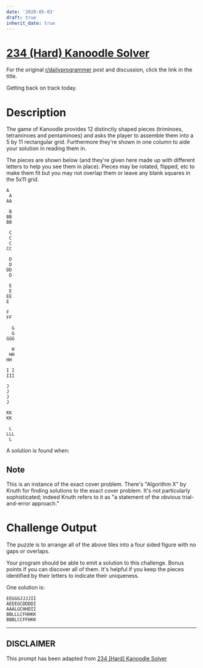 ```yaml
---
date: '2020-05-03'
draft: true
inherit_date: true
---
```


# [234 (Hard) Kanoodle Solver](https://www.reddit.com/r/dailyprogrammer/comments/3n7xau/20151002_challenge_234_hard_kanoodle_solver/)

For the original [r/dailyprogrammer](https://www.reddit.com/r/dailyprogrammer/) post and discussion, click the link in the title.

Getting back on track today.

# Description
The game of Kanoodle provides 12 distinctly shaped pieces (triminoes, tetraminoes and pentaminoes) and asks the player to assemble them into a 5 by 11 rectangular grid. Furthermore they're shown in one column to aide your solution in reading them in.

The pieces are shown below (and they're given here made up with different letters to help you see them in place). Pieces may be rotated, flipped, etc to make them fit but you may not overlap them or leave any blank squares in the 5x11 grid. 


```
A
 A
AA

 B
BB
BB

 C
 C
 C
CC

 D
 D
DD
 D

 E
 E
EE
E

F
FF

  G
  G
GGG

  H
 HH
HH

I I
III

J
J
J
J

KK
KK

 L
LLL
 L
```
A solution is found when: 

## Note
This is an instance of the exact cover problem. There's "Algorithm X" by Knuth for finding solutions to the exact cover problem. It's not particularly sophisticated; indeed Knuth refers to it as "a statement of the obvious trial-and-error approach."

# Challenge Output
The puzzle is to arrange all of the above tiles into a four sided figure with no gaps or overlaps. 

Your program should be able to emit a solution to this challenge. Bonus points if you can discover all of them. It's helpful if you keep the pieces identified by their letters to indicate their uniqueness. 

One solution is:


```
EEGGGJJJJII
AEEEGCDDDDI
AAALGCHHDII
BBLLLCFHHKK
BBBLCCFFHKK
```

----
## **DISCLAIMER**
This prompt has been adapted from [234 [Hard] Kanoodle Solver](https://www.reddit.com/r/dailyprogrammer/comments/3n7xau/20151002_challenge_234_hard_kanoodle_solver/
)
